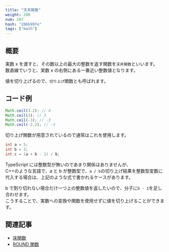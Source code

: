 ```yaml
---
title: "天井関数"
weight: 280
num: 287
hash: "286b997e"
tags: ["math"]
---
```


## 概要

実数 x を渡すと、その数以上の最大の整数を返す関数を`天井関数`といいます。  
数直線でいうと、実数 x の右側にある一番近い整数値となります。

値を切り上げるので、`切り上げ`関数とも呼ばれます。

## コード例

```typescript
Math.ceil(3.2); // 4
Math.ceil(3); // 3
Math.ceil(-3); // -3
Math.ceil(-3.2); // -3
```

切り上げ関数が用意されているので通常はこれを使用します。

```cpp
int a = 5;
int b = 3;
int c = (a + b - 1) / b;
```

TypeScript には整数型が無いのであまり関係はありませんが、  
C++のような言語で、a と b が整数型で、`a / b`の切り上げ結果を整数型変数に代入する場合は、上記のような式で書かれるケースがあります。

b で割り切れない場合だけ一つ上の整数値を返したいので、分子に`b - 1`を足し合わせます。  
こうすることで、実数への変換や関数を使用せずに値を切り上げることができます。

## 関連記事

- [床関数](/0fd2eac9)
- [ROUND 関数](/6425003d)
